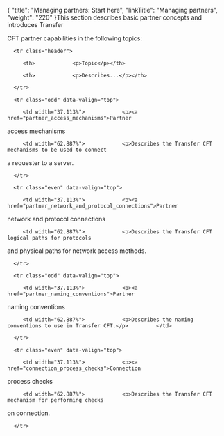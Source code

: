 {
    "title": "Managing  partners: Start here",
    "linkTitle": "Managing partners",
    "weight": "220"
}This section describes basic partner concepts and introduces Transfer
CFT partner capabilities in the following topics:

<table data-cellspacing="0">
   <thead>
      <tr class="header">
         <th>            <p>Topic</p></th>
         <th>            <p>Describes...</p></th>
      </tr>
   </thead>
   <tbody>
      <tr class="odd" data-valign="top">
         <td width="37.113%">            <p><a href="partner_access_mechanisms">Partner
access mechanisms</a></p>         </td>
         <td width="62.887%">            <p>Describes the Transfer CFT mechanisms to be used to connect
a requester to a server.</p>         </td>
      </tr>
      <tr class="even" data-valign="top">
         <td width="37.113%">            <p><a href="partner_network_and_protocol_connections">Partner
network and protocol connections</a></p>         </td>
         <td width="62.887%">            <p>Describes the Transfer CFT logical paths for protocols
and physical paths for network access methods.</p>         </td>
      </tr>
      <tr class="odd" data-valign="top">
         <td width="37.113%">            <p><a href="partner_naming_conventions">Partner
naming conventions</a></p>         </td>
         <td width="62.887%">            <p>Describes the naming conventions to use in Transfer CFT.</p>         </td>
      </tr>
      <tr class="even" data-valign="top">
         <td width="37.113%">            <p><a href="connection_process_checks">Connection
process checks</a></p>         </td>
         <td width="62.887%">            <p>Describes the Transfer CFT mechanism for performing checks
on connection.</p>         </td>
      </tr>
   </tbody>
</table>
